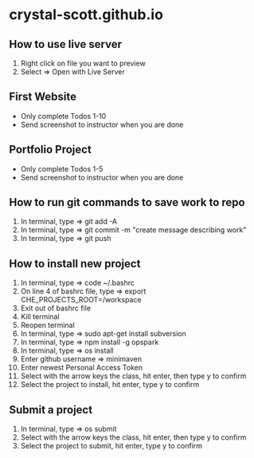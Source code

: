 # crystal-scott.github.io

## How to use live server
1) Right click on file you want to preview
2) Select => Open with Live Server

## First Website
- Only complete Todos 1-10
- Send screenshot to instructor when you are done

## Portfolio Project
- Only complete Todos 1-5
- Send screenshot to instructor when you are done

## How to run git commands to save work to repo
1) In terminal, type => git add -A
2) In terminal, type => git commit -m "create message describing work" 
3) In terminal, type => git push

## How to install new project
1) In terminal, type => code ~/.bashrc
2) On line 4 of bashrc file, type => export CHE_PROJECTS_ROOT=/workspace
3) Exit out of bashrc file
4) Kill terminal
5) Reopen terminal
6) In terminal, type => sudo apt-get install subversion
7) In terminal, type => npm install -g opspark
8) In terminal, type => os install
9) Enter github username => minimaven
10) Enter newest Personal Access Token
11) Select with the arrow keys the class, hit enter, then type y to confirm
12) Select the project to install, hit enter, type y to confirm

## Submit a project
1) In terminal, type => os submit
2) Select with the arrow keys the class, hit enter, then type y to confirm
3) Select the project to submit, hit enter, type y to confirm